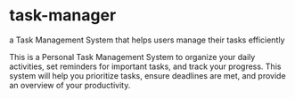 # task-manager
a Task Management System that helps users manage their tasks efficiently

This is a Personal Task Management System to organize your daily activities, set reminders for important tasks, and track your progress. This system will help you prioritize tasks, ensure deadlines are met, and provide an overview of your productivity.
